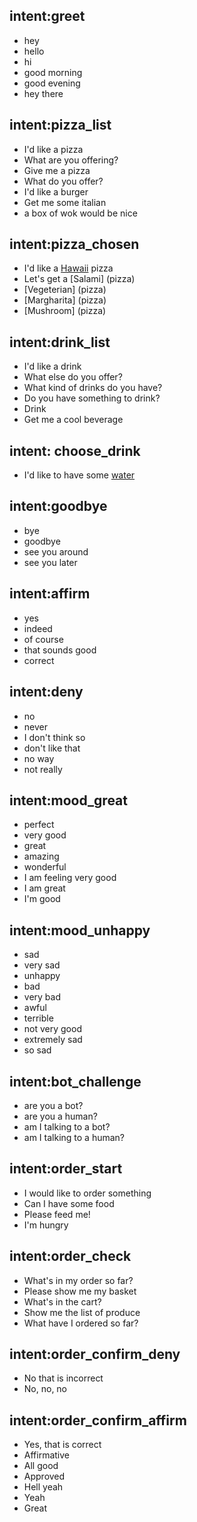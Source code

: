 ## intent:greet
- hey
- hello
- hi
- good morning
- good evening
- hey there

## intent:pizza_list
- I'd like a pizza
- What are you offering?
- Give me a pizza
- What do you offer?
- I'd like a burger
- Get me some italian
- a box of wok would be nice

## intent:pizza_chosen
- I'd like a [Hawaii](pizza) pizza
- Let's get a [Salami] (pizza)
- [Vegeterian] (pizza)
- [Margharita] (pizza)
- [Mushroom] (pizza)

## intent:drink_list
- I'd like a drink
- What else do you offer?
- What kind of drinks do you have?
- Do you have something to drink?
- Drink
- Get me a cool beverage

## intent: choose_drink
- I'd like to have some [water](drink)


## intent:goodbye
- bye
- goodbye
- see you around
- see you later

## intent:affirm
- yes
- indeed
- of course
- that sounds good
- correct

## intent:deny
- no
- never
- I don't think so
- don't like that
- no way
- not really

## intent:mood_great
- perfect
- very good
- great
- amazing
- wonderful
- I am feeling very good
- I am great
- I'm good

## intent:mood_unhappy
- sad
- very sad
- unhappy
- bad
- very bad
- awful
- terrible
- not very good
- extremely sad
- so sad

## intent:bot_challenge
- are you a bot?
- are you a human?
- am I talking to a bot?
- am I talking to a human?

## intent:order_start
- I would like to order something
- Can I have some food
- Please feed me!
- I'm hungry

## intent:order_check
- What's in my order so far?
- Please show me my basket
- What's in the cart?
- Show me the list of produce
- What have I ordered so far?

## intent:order_confirm_deny
- No that is incorrect
- No, no, no

## intent:order_confirm_affirm
- Yes, that is correct
- Affirmative
- All good
- Approved
- Hell yeah
- Yeah
- Great

